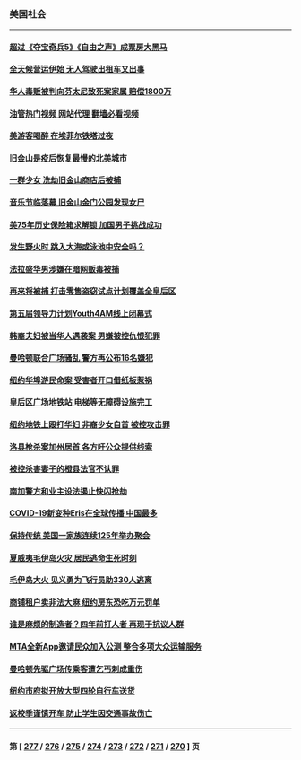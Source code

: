 ### 美国社会
---
#### [超过《夺宝奇兵5》《自由之声》成票房大黑马](../../pages/ncid1078160/n14054598.md?08170045) 
#### [全天候营运伊始 无人驾驶出租车又出事](../../pages/ncid1078160/n14055045.md?08170045) 
#### [华人毒贩被判向芬太尼致死案家属 赔偿1800万](../../pages/ncid1078160/n14055035.md?08170045) 
#### [油管热门视频 网站代理 翻墙必看视频](http://138.2.39.72:81/youtube.html?epic-marker?08170045)
#### [美游客喝醉 在埃菲尔铁塔过夜](../../pages/ncid1078160/n14055025.md?08170045) 
#### [旧金山是疫后恢复最慢的北美城市](../../pages/ncid1078160/n14054993.md?08170045) 
#### [一群少女 洗劫旧金山商店后被捕](../../pages/ncid1078160/n14054988.md?08170045) 
#### [音乐节临落幕 旧金山金门公园发现女尸](../../pages/ncid1078160/n14054972.md?08170045) 
#### [美75年历史保险箱求解锁 加国男子挑战成功](../../pages/ncid1078160/n14054801.md?08170045) 
#### [发生野火时 跳入大海或泳池中安全吗？](../../pages/ncid1078160/n14054869.md?08170045) 
#### [法拉盛华男涉嫌在暗网贩毒被捕](../../pages/ncid1078160/n14054793.md?08170045) 
#### [再来将被捕 打击零售盗窃试点计划覆盖全皇后区](../../pages/ncid1078160/n14054789.md?08170045) 
#### [第五届领导力计划Youth4AM线上闭幕式](../../pages/ncid1078160/n14054750.md?08170045) 
#### [韩裔夫妇被当华人遇袭案 男嫌被控仇恨犯罪](../../pages/ncid1078160/n14054791.md?08170045) 
#### [曼哈顿联合广场骚乱 警方再公布16名嫌犯](../../pages/ncid1078160/n14054797.md?08170045) 
#### [纽约华埠游民命案 受害者开口借纸板惹祸](../../pages/ncid1078160/n14054852.md?08170045) 
#### [皇后区广场地铁站 电梯等无障碍设施完工](../../pages/ncid1078160/n14054811.md?08170045) 
#### [纽约地铁上殴打华妇 非裔少女自首 被控攻击罪](../../pages/ncid1078160/n14054809.md?08170045) 
#### [洛县枪杀案加州居首 各方吁公众提供线索](../../pages/ncid1078160/n14054761.md?08170045) 
#### [被控杀害妻子的橙县法官不认罪](../../pages/ncid1078160/n14054744.md?08170045) 
#### [南加警方和业主设法遏止快闪抢劫](../../pages/ncid1078160/n14054740.md?08170045) 
#### [COVID-19新变种Eris在全球传播 中国最多](../../pages/ncid1078160/n14054600.md?08170045) 
#### [保持传统 美国一家族连续125年举办聚会](../../pages/ncid1078160/n14054177.md?08170045) 
#### [夏威夷毛伊岛火灾 居民逃命生死时刻](../../pages/ncid1078160/n14054541.md?08170045) 
#### [毛伊岛大火 见义勇为飞行员助330人逃离](../../pages/ncid1078160/n14054288.md?08170045) 
#### [商铺租户卖非法大麻 纽约房东恐吃万元罚单](../../pages/ncid1078160/n14054114.md?08170045) 
#### [谁是麻烦的制造者？四年前打人者 再现于抗议人群](../../pages/ncid1078160/n14054123.md?08170045) 
#### [MTA全新App邀请民众加入公测 整合多项大众运输服务](../../pages/ncid1078160/n14054089.md?08170045) 
#### [曼哈顿先驱广场传乘客遭乞丐刺成重伤](../../pages/ncid1078160/n14054102.md?08170045) 
#### [纽约市府拟开放大型四轮自行车送货](../../pages/ncid1078160/n14054104.md?08170045) 
#### [返校季谨慎开车 防止学生因交通事故伤亡](../../pages/ncid1078160/n14054009.md?08170045) 

---
#### 第 [ [277](./277.md?08170045) / [276](./276.md?08170045) / [275](./275.md?08170045) / [274](./274.md?08170045) / [273](./273.md?08170045) / [272](./272.md?08170045) / [271](./271.md?08170045) / [270](./270.md?08170045) ] 页
